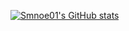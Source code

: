 
[![Smnoe01's GitHub stats](https://github-readme-stats.vercel.app/api?username=smnoe01)](https://github.com/anuraghazra/github-readme-stats)
